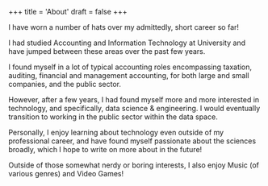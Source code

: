 +++
title = 'About'
draft = false
+++

I have worn a number of hats over my admittedly, short career so far!

I had studied Accounting and Information Technology at University and have jumped between these areas over the past few years.

I found myself in a lot of typical accounting roles encompassing taxation, auditing, financial and management accounting, for both large and small companies, and the public sector.

However, after a few years, I had found myself more and more interested in technology, and specifically, data science & engineering. I would eventually transition to working in the public sector within the data space.

Personally, I enjoy learning about technology even outside of my professional career, and have found myself passionate about the sciences broadly, which I hope to write on more about in the future!

Outside of those somewhat nerdy or boring interests, I also enjoy Music (of various genres) and Video Games!

